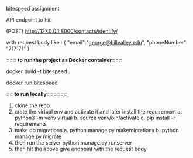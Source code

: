 bitespeed assignment

API endpoint to hit:

(POST) http://127.0.0.1:8000/contacts/identify/

with request body like :
{
"email":"george@hillvalley.edu",
"phoneNumber": "717171"
}


**=== to run the project as Docker container===**
<!-- to create the docker image -->
docker build -t bitespeed . 
<!-- to run the container frmo image -->
docker run bitespeed


**== to run locally======**

1. clone the repo
2. crate the virtual env and activate it and later install the requirement 
    a. python3 -m venv virtual
    b. source venv/bin/activate
    c. pip install -r requirements
3. make db migrations
    a. python manage.py makemigrations
    b. python manage.py migrate
4. then run the server
    python manage.py runserver
5. then hit the above give endpoint with the request body
